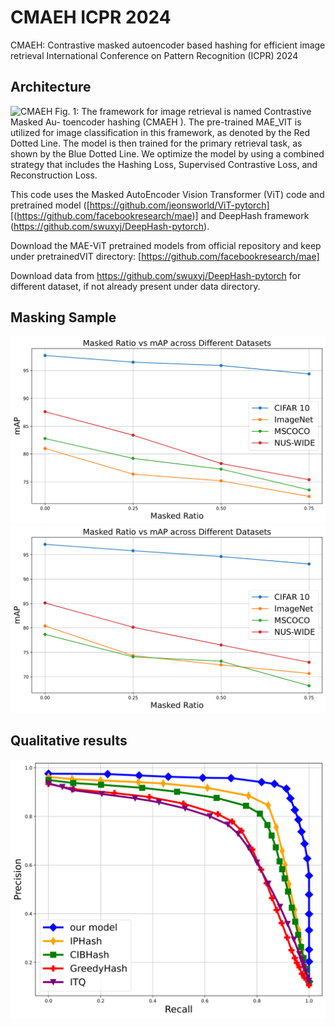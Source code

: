 # CMAEH ICPR 2024
CMAEH: Contrastive masked autoencoder based hashing for efficient image retrieval
International Conference on Pattern Recognition (ICPR) 2024

## Architecture
![CMAEH](fig/CMAEH.png)
Fig. 1: The framework for image retrieval is named Contrastive Masked Au-
toencoder hashing (CMAEH ). The pre-trained MAE_VIT is utilized for image
classification in this framework, as denoted by the Red Dotted Line. The model
is then trained for the primary retrieval task, as shown by the Blue Dotted Line.
We optimize the model by using a combined strategy that includes the Hashing
Loss, Supervised Contrastive Loss, and Reconstruction Loss.

This code uses the Masked AutoEncoder Vision Transformer (ViT) code and pretrained model ([https://github.com/jeonsworld/ViT-pytorch] [(https://github.com/facebookresearch/mae)] and DeepHash framework (https://github.com/swuxyj/DeepHash-pytorch).

Download the MAE-ViT pretrained models from official repository and keep under pretrainedVIT directory:
[https://github.com/facebookresearch/mae]


Download data from https://github.com/swuxyj/DeepHash-pytorch for different dataset, if not already present under data directory.


## Masking Sample
![Random masking](fig/randommasking.png)
![Patch Masking](fig/patchmasking.png)

## Qualitative results

![PR curve compared with different types of loss ](fig/PRcurve64.png)

